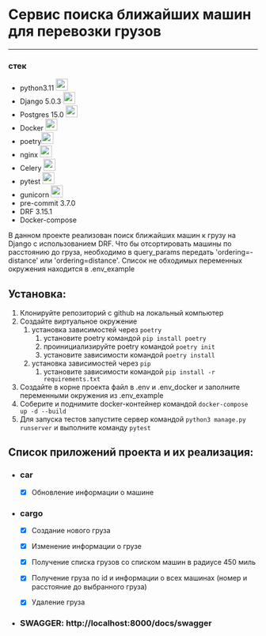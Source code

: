 
# Сервис поиска ближайших машин для перевозки грузов
___

### стек

+ python3.11 <img height="24" width="24" src="https://cdn.simpleicons.org/python/5066b3" />
+ Django 5.0.3 <img height="24" width="24" src="https://cdn.simpleicons.org/django/5066b3" />
+ Postgres 15.0 <img height="24" width="24" src="https://cdn.simpleicons.org/postgresql/5066b3" />
+ Docker <img height="24" width="24" src="https://cdn.simpleicons.org/docker/5066b3" />
+ poetry<img height="24" width="24" src="https://cdn.simpleicons.org/poetry/" />
+ nginx <img height="24" width="24" src="https://cdn.simpleicons.org/nginx/5066b3" />
+ Celery <img height="24" width="24" src="https://cdn.simpleicons.org/celery/5066b3" />
+ pytest <img height="24" width="24" src="https://cdn.simpleicons.org/pytest/5066b3" />
+ gunicorn <img height="24" width="24" src="https://cdn.simpleicons.org/gunicorn/5066b3" />
+ pre-commit 3.7.0
+ DRF 3.15.1
+ Docker-compose

В данном проекте реализован поиск ближайших машин к грузу на Django с использованием DRF. Что бы отсортировать машины 
по расстоянию до груза, необходимо в query_params передать 'ordering=-distance' или 'ordering=distance'.
Список не обходимых переменных окружения находится в .env_example


## Установка:
1. Клонируйте репозиторий с github на локальный компьютер
2. Создайте виртуальное окружение
   1. установка зависимостей через `poetry`
      1. установите poetry командой `pip install poetry`
      2. проинициализируйте poetry командой `poetry init`
      3. установите зависимости командой `poetry install`
   2. установка зависимостей через `pip`
      1. установите зависимости командой `pip install -r requirements.txt`
3. Создайте в корне проекта файл в .env и .env_docker и заполните переменными окружения из .env_example
4. Соберите и поднимите docker-контейнер командой `docker-compose up -d --build`
5. Для запуска тестов запустите сервер командой `python3 manage.py runserver` и выполните команду `pytest`


## Список приложений проекта и их реализация:
+ ### car
  + [x] Обновление информации о машине
+ ### cargo
  + [x] Создание нового груза
  + [x] Изменение информации о грузе
  + [x] Получение списка грузов со списком машин в радиусе 450 миль
  + [x] Получение груза по id и информации о всех машинах (номер и расстояние до выбранного груза) 
  + [x] Удаление груза


+ ### SWAGGER: http://localhost:8000/docs/swagger

